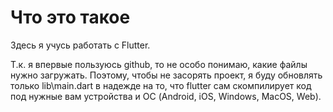 # Что это такое

Здесь я учусь работать с Flutter.

Т.к. я впервые пользуюсь github, то не особо понимаю, какие файлы нужно загружать. Поэтому, чтобы не засорять проект, я буду обновлять только lib\main.dart в надежде на то, что flutter сам скомпилирует код под нужные вам устройства и ОС (Android, iOS, Windows, MacOS, Web). 
